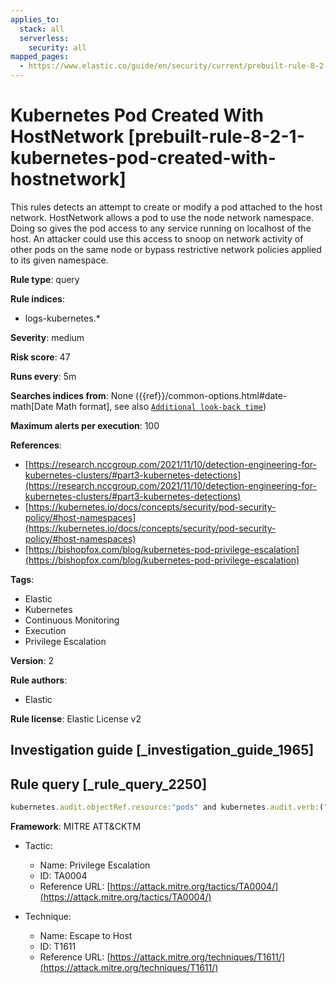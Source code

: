 ```yaml
---
applies_to:
  stack: all
  serverless:
    security: all
mapped_pages:
  - https://www.elastic.co/guide/en/security/current/prebuilt-rule-8-2-1-kubernetes-pod-created-with-hostnetwork.html
---
```


# Kubernetes Pod Created With HostNetwork [prebuilt-rule-8-2-1-kubernetes-pod-created-with-hostnetwork]

This rules detects an attempt to create or modify a pod attached to the host network. HostNetwork allows a pod to use the node network namespace. Doing so gives the pod access to any service running on localhost of the host. An attacker could use this access to snoop on network activity of other pods on the same node or bypass restrictive network policies applied to its given namespace.

**Rule type**: query

**Rule indices**:

* logs-kubernetes.*

**Severity**: medium

**Risk score**: 47

**Runs every**: 5m

**Searches indices from**: None ({{ref}}/common-options.html#date-math[Date Math format], see also [`Additional look-back time`](docs-content://solutions/security/detect-and-alert/create-detection-rule.md#rule-schedule))

**Maximum alerts per execution**: 100

**References**:

* [https://research.nccgroup.com/2021/11/10/detection-engineering-for-kubernetes-clusters/#part3-kubernetes-detections](https://research.nccgroup.com/2021/11/10/detection-engineering-for-kubernetes-clusters/#part3-kubernetes-detections)
* [https://kubernetes.io/docs/concepts/security/pod-security-policy/#host-namespaces](https://kubernetes.io/docs/concepts/security/pod-security-policy/#host-namespaces)
* [https://bishopfox.com/blog/kubernetes-pod-privilege-escalation](https://bishopfox.com/blog/kubernetes-pod-privilege-escalation)

**Tags**:

* Elastic
* Kubernetes
* Continuous Monitoring
* Execution
* Privilege Escalation

**Version**: 2

**Rule authors**:

* Elastic

**Rule license**: Elastic License v2

## Investigation guide [_investigation_guide_1965]



## Rule query [_rule_query_2250]

```js
kubernetes.audit.objectRef.resource:"pods" and kubernetes.audit.verb:("create" or "update" or "patch") and kubernetes.audit.requestObject.spec.hostNetwork:true
```

**Framework**: MITRE ATT&CKTM

* Tactic:

    * Name: Privilege Escalation
    * ID: TA0004
    * Reference URL: [https://attack.mitre.org/tactics/TA0004/](https://attack.mitre.org/tactics/TA0004/)

* Technique:

    * Name: Escape to Host
    * ID: T1611
    * Reference URL: [https://attack.mitre.org/techniques/T1611/](https://attack.mitre.org/techniques/T1611/)



